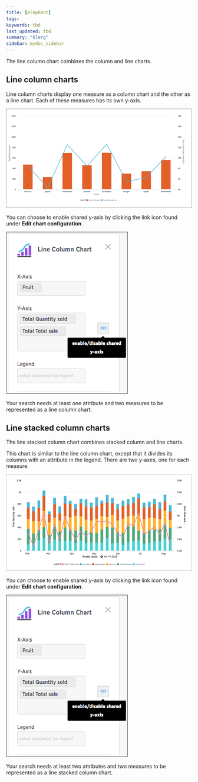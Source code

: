 ```yaml
---
title: [elephant]
tags: 
keywords: tbd
last_updated: tbd
summary: "blerg"
sidebar: mydoc_sidebar
---
```


The line column chart combines the column and line charts.


## Line column charts

Line column charts display one measure as a column chart and the other as a line chart. Each of these measures has its own y-axis.

 ![](/pages/images/line_column_chart_example.png "Line column chart example")

You can choose to enable shared y-axis by clicking the link icon found under **Edit chart configuration**.

 ![](/pages/images/lock_chart_y_axes.png "Enable shared y-axis")

Your search needs at least one attribute and two measures to be represented as a line column chart.

## Line stacked column charts

The line stacked column chart combines stacked column and line charts.

This chart is similar to the line column chart, except that it divides its columns with an attribute in the legend. There are two y-axes, one for each measure.

 ![](/pages/images/line_stacked_column_chart_example.png "Line stacked column chart example")

You can choose to enable shared y-axis by clicking the link icon found under **Edit chart configuration**.

 ![](/pages/images/lock_chart_y_axes.png "Enable shared y-axis")

Your search needs at least two attributes and two measures to be represented as a line stacked column chart.

